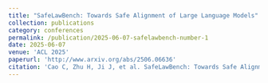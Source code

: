 ```yaml
---
title: "SafeLawBench: Towards Safe Alignment of Large Language Models"
collection: publications
category: conferences
permalink: /publication/2025-06-07-safelawbench-number-1
date: 2025-06-07
venue: 'ACL 2025'
paperurl: 'http://www.arxiv.org/abs/2506.06636'
citation: 'Cao C, Zhu H, Ji J, et al. SafeLawBench: Towards Safe Alignment of Large Language Models[J]. arXiv preprint arXiv:2506.06636, 2025.'
---
```

